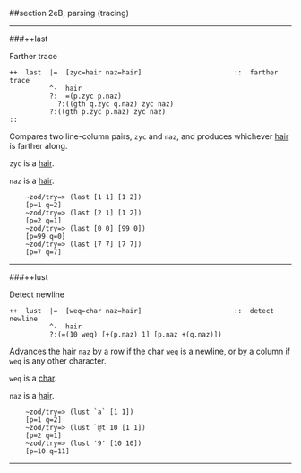 ##section 2eB, parsing (tracing)

---

###++last

Farther trace

```
++  last  |=  [zyc=hair naz=hair]                       ::  farther trace
          ^-  hair
          ?:  =(p.zyc p.naz)
            ?:((gth q.zyc q.naz) zyc naz)
          ?:((gth p.zyc p.naz) zyc naz)
::
```

Compares two line-column pairs, `zyc` and `naz`, and produces whichever [hair]() is farther along.

`zyc` is a [hair]().

`naz` is a [hair]().

        ~zod/try=> (last [1 1] [1 2])
        [p=1 q=2]
        ~zod/try=> (last [2 1] [1 2])
        [p=2 q=1]
        ~zod/try=> (last [0 0] [99 0])
        [p=99 q=0]
        ~zod/try=> (last [7 7] [7 7])
        [p=7 q=7]

---

###++lust

Detect newline

```
++  lust  |=  [weq=char naz=hair]                       ::  detect newline
          ^-  hair
          ?:(=(10 weq) [+(p.naz) 1] [p.naz +(q.naz)])
```

Advances the hair `naz` by a row if the char `weq` is a newline, or by a column if `weq` is any other character.

`weq` is a [char]().

`naz` is a [hair]().

        ~zod/try=> (lust `a` [1 1])
        [p=1 q=2]
        ~zod/try=> (lust `@t`10 [1 1])
        [p=2 q=1]
        ~zod/try=> (lust '9' [10 10])
        [p=10 q=11]

---


